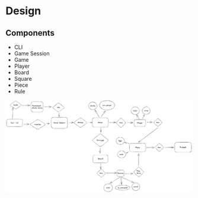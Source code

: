 # Design

## Components

- CLI
- Game Session
- Game
- Player
- Board
- Square
- Piece
- Rule

![erd diagram](erd.png)



